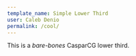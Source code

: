 ```yaml
---
template_name: Simple Lower Third
user: Caleb Denio
permalink: /cool/
---
```


This is a *bare-bones* CasparCG lower third.
